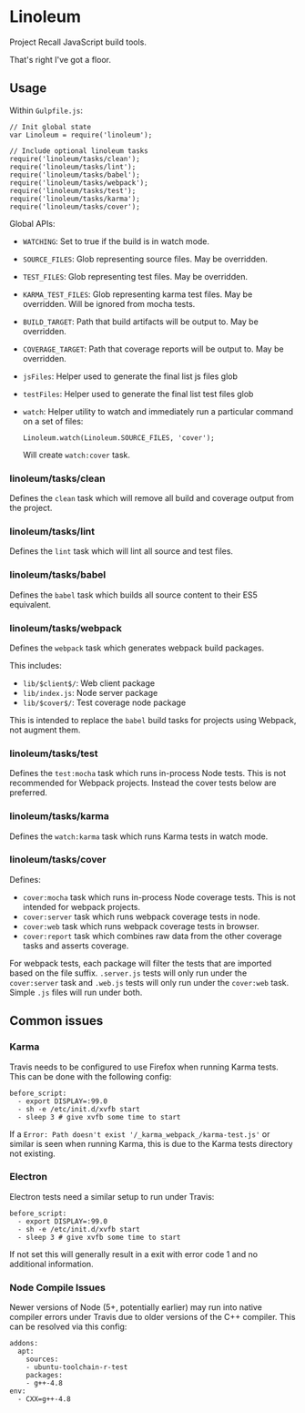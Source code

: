 # Linoleum

Project Recall JavaScript build tools.

That's right I've got a floor.

## Usage

Within `Gulpfile.js`:

```
// Init global state
var Linoleum = require('linoleum');

// Include optional linoleum tasks
require('linoleum/tasks/clean');
require('linoleum/tasks/lint');
require('linoleum/tasks/babel');
require('linoleum/tasks/webpack');
require('linoleum/tasks/test');
require('linoleum/tasks/karma');
require('linoleum/tasks/cover');
```

Global APIs:

- `WATCHING`: Set to true if the build is in watch mode.
- `SOURCE_FILES`: Glob representing source files. May be overridden.
- `TEST_FILES`: Glob representing test files. May be overridden.
- `KARMA_TEST_FILES`: Glob representing karma test files. May be overridden. Will be ignored from mocha tests.
- `BUILD_TARGET`: Path that build artifacts will be output to. May be overridden.
- `COVERAGE_TARGET`: Path that coverage reports will be output to. May be overridden.
- `jsFiles`: Helper used to generate the final list js files glob
- `testFiles`: Helper used to generate the final list test files glob
- `watch`: Helper utility to watch and immediately run a particular command on a set of files:

  ```
  Linoleum.watch(Linoleum.SOURCE_FILES, 'cover');
  ```

  Will create `watch:cover` task.

### linoleum/tasks/clean

Defines the `clean` task which will remove all build and coverage output from the project.

### linoleum/tasks/lint

Defines the `lint` task which will lint all source and test files.

### linoleum/tasks/babel

Defines the `babel` task which builds all source content to their ES5 equivalent.

### linoleum/tasks/webpack

Defines the `webpack` task which generates webpack build packages.

This includes:
- `lib/$client$/`: Web client package
- `lib/index.js`: Node server package
- `lib/$cover$/`: Test coverage node package

This is intended to replace the `babel` build tasks for projects using Webpack, not augment them.

### linoleum/tasks/test

Defines the `test:mocha` task which runs in-process Node tests. This is not recommended for Webpack projects. Instead the cover tests below are preferred.

### linoleum/tasks/karma

Defines the `watch:karma` task which runs Karma tests in watch mode.

### linoleum/tasks/cover

Defines:
- `cover:mocha` task which runs in-process Node coverage tests. This is not intended for webpack projects.
- `cover:server` task which runs webpack coverage tests in node.
- `cover:web` task which runs webpack coverage tests in browser.
- `cover:report` task which combines raw data from the other coverage tasks and asserts coverage.

For webpack tests, each package will filter the tests that are imported based on the file suffix. `.server.js` tests will only run under the `cover:server` task and `.web.js` tests will only run under the `cover:web` task. Simple `.js` files will run under both.

## Common issues
### Karma

Travis needs to be configured to use Firefox when running Karma tests. This can be done with the following config:

```
before_script:
  - export DISPLAY=:99.0
  - sh -e /etc/init.d/xvfb start
  - sleep 3 # give xvfb some time to start
```

If a `Error: Path doesn't exist '/_karma_webpack_/karma-test.js'` or similar is seen when running Karma, this is due to the Karma tests directory not existing.


### Electron

Electron tests need a similar setup to run under Travis:

```
before_script:
  - export DISPLAY=:99.0
  - sh -e /etc/init.d/xvfb start
  - sleep 3 # give xvfb some time to start
```

If not set this will generally result in a exit with error code 1 and no additional information.

### Node Compile Issues

Newer versions of Node (5+, potentially earlier) may run into native compiler errors under Travis due to older versions of the C++ compiler. This can be resolved via this config:

```
addons:
  apt:
    sources:
    - ubuntu-toolchain-r-test
    packages:
    - g++-4.8
env:
  - CXX=g++-4.8
```

